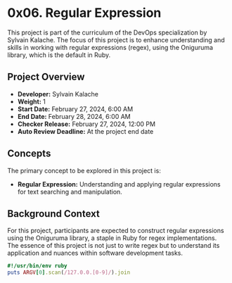 # 0x06. Regular Expression

This project is part of the curriculum of the DevOps specialization by Sylvain Kalache. The focus of this project is to enhance understanding and skills in working with regular expressions (regex), using the Oniguruma library, which is the default in Ruby.

## Project Overview

- **Developer:** Sylvain Kalache
- **Weight:** 1
- **Start Date:** February 27, 2024, 6:00 AM
- **End Date:** February 28, 2024, 6:00 AM
- **Checker Release:** February 27, 2024, 12:00 PM
- **Auto Review Deadline:** At the project end date

## Concepts

The primary concept to be explored in this project is:

- **Regular Expression:** Understanding and applying regular expressions for text searching and manipulation.

## Background Context

For this project, participants are expected to construct regular expressions using the Oniguruma library, a staple in Ruby for regex implementations. The essence of this project is not just to write regex but to understand its application and nuances within software development tasks.

```ruby
#!/usr/bin/env ruby
puts ARGV[0].scan(/127.0.0.[0-9]/).join


